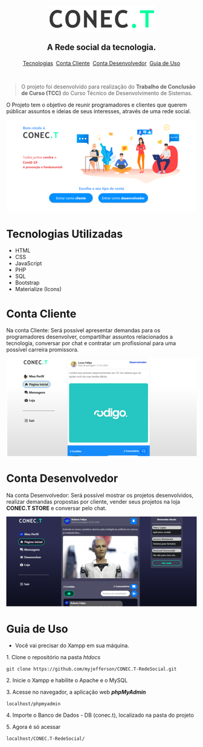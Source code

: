 <link rel="stylesheet" href="https://cdn.jsdelivr.net/gh/devicons/devicon@v2.9.0/devicon.min.css">
<h2 align="center">
   <img src="icones/logo-black.png" width="280px">
   <p>A Rede social da tecnologia.</p>
</h2>

<p align="center"><a href="#techs">Tecnologias</a>&nbsp&nbsp<a href="#client">Conta Cliente</a>&nbsp&nbsp<a href="#dev">Conta Desenvolvedor</a>&nbsp&nbsp<!--<a href="#store"> CONEC.T Store &nbsp</a>--><a href="#guiauso">Guia de Uso</a></p>
</br>

> O projeto foi desenvolvido para realização do <b>Trabalho de Conclusão de Curso (TCC)</b> do Curso Técnico de Desenvolvimento de Sistemas.

<p>O Projeto tem o objetivo de reunir programadores e clientes que querem públicar assuntos e ideias de seus interesses, através de uma rede social.</p>

<img src="icones/presentation/change_account.png">


<h1 id="techs">Tecnologias Utilizadas</h1>
<ul>
   <li>HTML</li>
   <li>CSS</li>
   <li>JavaScript</li>
   <li>PHP</li>
   <li>SQL</li>
   <li>Bootstrap</li>
   <li>Materialize (Icons)</li>
</ul>

<h1 id="client">Conta Cliente</h1>
<p>Na conta Cliente: Será possível apresentar demandas para os programadores desenvolver, compartilhar assuntos relacionados a tecnologia, conversar por chat e contratar um profissional para uma possível carreira promissora.</p>
<img src="icones/presentation/home_client.png">

<h1 id="dev">Conta Desenvolvedor</h1>
<p>Na conta Desenvolvedor: Será possível mostrar os projetos desenvolvidos, realizar demandas propostas por cliente, vender seus projetos na loja <b>CONEC.T STORE</b> e conversar pelo chat. </p>
<img src="icones/presentation/home_dev.png">

<!--<h1 id="store">CONEC.T Store</h1>-->


<h1 id="guiauso">Guia de Uso</h1>
<ul>
   <li>Você vai precisar do Xampp em sua máquina.</li>
</ul>

<p>1. Clone o repositório na pasta <i>htdocs</i></p>

```
git clone https://github.com/myjefferson/CONEC.T-RedeSocial.git
```

<p>2. Inicie o Xampp e habilite o Apache e o MySQL</p>
<p>3. Acesse no navegador, a aplicação web <i><b>phpMyAdmin</b></i></p>

```
localhost/phpmyadmin
```

<p>4. Importe o Banco de Dados - DB (conec.t), localizado na pasta do projeto</p>
<p>5. Agora é só acessar</p>

```
localhost/CONEC.T-RedeSocial/
```